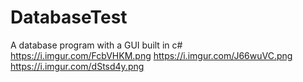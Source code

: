 # DatabaseTest
A database program with a GUI built in c#
https://i.imgur.com/FcbVHKM.png
https://i.imgur.com/J66wuVC.png
https://i.imgur.com/dStsd4y.png
